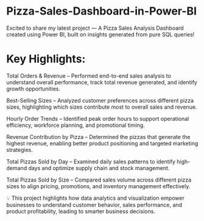 # Pizza-Sales-Dashboard-in-Power-BI
Excited to share my latest project — A Pizza Sales Analysis Dashboard created using Power BI, built on insights generated from pure SQL queries! 
# Key Highlights:
Total Orders & Revenue – Performed end-to-end sales analysis to understand overall performance, track total revenue generated, and identify growth opportunities.

Best-Selling Sizes – Analyzed customer preferences across different pizza sizes, highlighting which sizes contribute most to overall sales and revenue.

Hourly Order Trends – Identified peak order hours to support operational efficiency, workforce planning, and promotional timing.

Revenue Contribution by Pizza – Determined the pizzas that generate the highest revenue, enabling better product positioning and targeted marketing strategies.

Total Pizzas Sold by Day – Examined daily sales patterns to identify high-demand days and optimize supply chain and stock management.

Total Pizzas Sold by Size – Compared sales volume across different pizza sizes to align pricing, promotions, and inventory management effectively.

💡 This project highlights how data analytics and visualization empower businesses to understand customer behavior, sales performance, and product profitability, leading to smarter business decisions.
